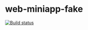 # web-miniapp-fake 

[![Build status](https://dev.azure.com/tiagoociandt/MyProject/_apis/build/status/web-miniapps%20-%20CI)](https://dev.azure.com/tiagoociandt/MyProject/_build/latest?definitionId=1)

